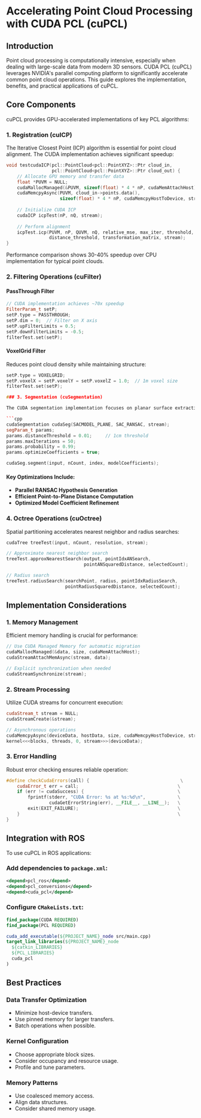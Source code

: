 # Accelerating Point Cloud Processing with CUDA PCL (cuPCL)

## Introduction

Point cloud processing is computationally intensive, especially when dealing with large-scale data from modern 3D sensors. CUDA PCL (cuPCL) leverages NVIDIA's parallel computing platform to significantly accelerate common point cloud operations. This guide explores the implementation, benefits, and practical applications of cuPCL.

## Core Components

cuPCL provides GPU-accelerated implementations of key PCL algorithms:

### 1. Registration (cuICP)

The Iterative Closest Point (ICP) algorithm is essential for point cloud alignment. The CUDA implementation achieves significant speedup:

```cpp
void testcudaICP(pcl::PointCloud<pcl::PointXYZ>::Ptr cloud_in,
                 pcl::PointCloud<pcl::PointXYZ>::Ptr cloud_out) {
    // Allocate GPU memory and transfer data
    float *PUVM = NULL;
    cudaMallocManaged(&PUVM, sizeof(float) * 4 * nP, cudaMemAttachHost);
    cudaMemcpyAsync(PUVM, cloud_in->points.data(), 
                    sizeof(float) * 4 * nP, cudaMemcpyHostToDevice, stream);
    
    // Initialize CUDA ICP
    cudaICP icpTest(nP, nQ, stream);
    
    // Perform alignment
    icpTest.icp(PUVM, nP, QUVM, nQ, relative_mse, max_iter, threshold, 
                distance_threshold, transformation_matrix, stream);
}
```
Performance comparison shows 30-40% speedup over CPU implementation for typical point clouds.

### 2. Filtering Operations (cuFilter)

#### PassThrough Filter

```cpp
// CUDA implementation achieves ~70x speedup
FilterParam_t setP;
setP.type = PASSTHROUGH;
setP.dim = 0;  // Filter on X axis
setP.upFilterLimits = 0.5;
setP.downFilterLimits = -0.5;
filterTest.set(setP);
```

#### VoxelGrid Filter

Reduces point cloud density while maintaining structure:

```cpp
setP.type = VOXELGRID;
setP.voxelX = setP.voxelY = setP.voxelZ = 1.0;  // 1m voxel size
filterTest.set(setP);

### 3. Segmentation (cuSegmentation)

The CUDA segmentation implementation focuses on planar surface extraction:

```cpp
cudaSegmentation cudaSeg(SACMODEL_PLANE, SAC_RANSAC, stream);
segParam_t params;
params.distanceThreshold = 0.01;     // 1cm threshold
params.maxIterations = 50;
params.probability = 0.99;
params.optimizeCoefficients = true;

cudaSeg.segment(input, nCount, index, modelCoefficients);
```

#### Key Optimizations Include:

- **Parallel RANSAC Hypothesis Generation**
- **Efficient Point-to-Plane Distance Computation**
- **Optimized Model Coefficient Refinement**

### 4. Octree Operations (cuOctree)

Spatial partitioning accelerates nearest neighbor and radius searches:

```cpp
cudaTree treeTest(input, nCount, resolution, stream);

// Approximate nearest neighbor search
treeTest.approxNearestSearch(output, pointIdxANSearch, 
                             pointANSquaredDistance, selectedCount);

// Radius search
treeTest.radiusSearch(searchPoint, radius, pointIdxRadiusSearch,
                      pointRadiusSquaredDistance, selectedCount);
```

## Implementation Considerations

### 1. Memory Management

Efficient memory handling is crucial for performance:

```cpp
// Use CUDA Managed Memory for automatic migration
cudaMallocManaged(&data, size, cudaMemAttachHost);
cudaStreamAttachMemAsync(stream, data);

// Explicit synchronization when needed
cudaStreamSynchronize(stream);
```

### 2. Stream Processing

Utilize CUDA streams for concurrent execution:

```cpp
cudaStream_t stream = NULL;
cudaStreamCreate(&stream);

// Asynchronous operations
cudaMemcpyAsync(deviceData, hostData, size, cudaMemcpyHostToDevice, stream);
kernel<<<blocks, threads, 0, stream>>>(deviceData);
```
### 3. Error Handling

Robust error checking ensures reliable operation:

```cpp
#define checkCudaErrors(call) {                                  \
    cudaError_t err = call;                                     \
    if (err != cudaSuccess) {                                   \
        fprintf(stderr, "CUDA Error: %s at %s:%d\n",            \
                cudaGetErrorString(err), __FILE__, __LINE__);   \
        exit(EXIT_FAILURE);                                     \
    }                                                           \
}
```

## Integration with ROS

To use cuPCL in ROS applications:

### Add dependencies to `package.xml`:

```xml
<depend>pcl_ros</depend>
<depend>pcl_conversions</depend>
<depend>cuda_pcl</depend>
```

### Configure `CMakeLists.txt`:

```cmake
find_package(CUDA REQUIRED)
find_package(PCL REQUIRED)

cuda_add_executable(${PROJECT_NAME}_node src/main.cpp)
target_link_libraries(${PROJECT_NAME}_node
  ${catkin_LIBRARIES}
  ${PCL_LIBRARIES}
  cuda_pcl
)
```

## Best Practices

### Data Transfer Optimization

- Minimize host-device transfers.
- Use pinned memory for larger transfers.
- Batch operations when possible.

### Kernel Configuration

- Choose appropriate block sizes.
- Consider occupancy and resource usage.
- Profile and tune parameters.

### Memory Patterns

- Use coalesced memory access.
- Align data structures.
- Consider shared memory usage.